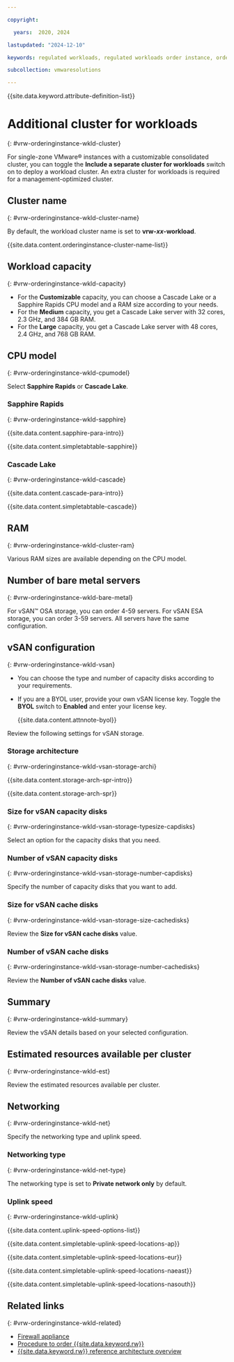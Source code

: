 ```yaml
---

copyright:

  years:  2020, 2024

lastupdated: "2024-12-10"

keywords: regulated workloads, regulated workloads order instance, order regulated workloads, regulated workloads instances

subcollection: vmwaresolutions

---
```


{{site.data.keyword.attribute-definition-list}}

# Additional cluster for workloads
{: #vrw-orderinginstance-wkld-cluster}

For single-zone VMware® instances with a customizable consolidated cluster, you can toggle the **Include a separate cluster for workloads** switch on to deploy a workload cluster. An extra cluster for workloads is required for a management-optimized cluster.

## Cluster name
{: #vrw-orderinginstance-wkld-cluster-name}

By default, the workload cluster name is set to **vrw-_xx_-workload**.

{{site.data.content.orderinginstance-cluster-name-list}}

## Workload capacity
{: #vrw-orderinginstance-wkld-capacity}

* For the **Customizable** capacity, you can choose a Cascade Lake or a Sapphire Rapids CPU model and a RAM size according to your needs.
* For the **Medium** capacity, you get a Cascade Lake server with 32 cores, 2.3 GHz, and 384 GB RAM.
* For the **Large** capacity, you get a Cascade Lake server with 48 cores, 2.4 GHz, and 768 GB RAM.

## CPU model
{: #vrw-orderinginstance-wkld-cpumodel}

Select **Sapphire Rapids** or **Cascade Lake**.

### Sapphire Rapids
{: #vrw-orderinginstance-wkld-sapphire}

{{site.data.content.sapphire-para-intro}}

{{site.data.content.simpletabtable-sapphire}}

### Cascade Lake
{: #vrw-orderinginstance-wkld-cascade}

{{site.data.content.cascade-para-intro}}

{{site.data.content.simpletabtable-cascade}}

## RAM
{: #vrw-orderinginstance-wkld-cluster-ram}

Various RAM sizes are available depending on the CPU model.

## Number of bare metal servers
{: #vrw-orderinginstance-wkld-bare-metal}

For vSAN™ OSA storage, you can order 4-59 servers. For vSAN ESA storage, you can order 3-59 servers. All servers have the same configuration.

## vSAN configuration
{: #vrw-orderinginstance-wkld-vsan}

* You can choose the type and number of capacity disks according to your requirements.
* If you are a BYOL user, provide your own vSAN license key. Toggle the **BYOL** switch to **Enabled** and enter your license key.

   {{site.data.content.attnnote-byol}}

Review the following settings for vSAN storage.

### Storage architecture
{: #vrw-orderinginstance-wkld-vsan-storage-archi}

{{site.data.content.storage-arch-spr-intro}}

{{site.data.content.storage-arch-spr}}

### Size for vSAN capacity disks
{: #vrw-orderinginstance-wkld-vsan-storage-typesize-capdisks}

Select an option for the capacity disks that you need.

### Number of vSAN capacity disks
{: #vrw-orderinginstance-wkld-vsan-storage-number-capdisks}

Specify the number of capacity disks that you want to add.

### Size for vSAN cache disks
{: #vrw-orderinginstance-wkld-vsan-storage-size-cachedisks}

Review the **Size for vSAN cache disks** value.

### Number of vSAN cache disks
{: #vrw-orderinginstance-wkld-vsan-storage-number-cachedisks}

Review the **Number of vSAN cache disks** value.

## Summary
{: #vrw-orderinginstance-wkld-summary}

Review the vSAN details based on your selected configuration.

## Estimated resources available per cluster
{: #vrw-orderinginstance-wkld-est}

Review the estimated resources available per cluster.

## Networking
{: #vrw-orderinginstance-wkld-net}

Specify the networking type and uplink speed.

### Networking type
{: #vrw-orderinginstance-wkld-net-type}

The networking type is set to **Private network only** by default.

### Uplink speed
{: #vrw-orderinginstance-wkld-uplink}

{{site.data.content.uplink-speed-options-list}}

{{site.data.content.simpletable-uplink-speed-locations-ap}}

{{site.data.content.simpletable-uplink-speed-locations-eur}}

{{site.data.content.simpletable-uplink-speed-locations-naeast}}

{{site.data.content.simpletable-uplink-speed-locations-nasouth}}

## Related links
{: #vrw-orderinginstance-wkld-related}

* [Firewall appliance](/docs/vmwaresolutions?topic=vmwaresolutions-vrw-orderinginstance-firewall-appl)
* [Procedure to order {{site.data.keyword.rw}}](/docs/vmwaresolutions?topic=vmwaresolutions-vrw-orderinginstance-procedure)
* [{{site.data.keyword.rw}} reference architecture overview](/docs/vmwaresolutions?topic=vmwaresolutions-vrw-archi-overview)

